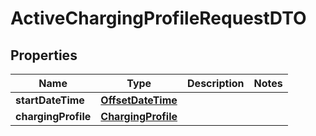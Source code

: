 # ActiveChargingProfileRequestDTO

## Properties
Name | Type | Description | Notes
------------ | ------------- | ------------- | -------------
**startDateTime** | [**OffsetDateTime**](OffsetDateTime.md) |  | 
**chargingProfile** | [**ChargingProfile**](ChargingProfile.md) |  | 
